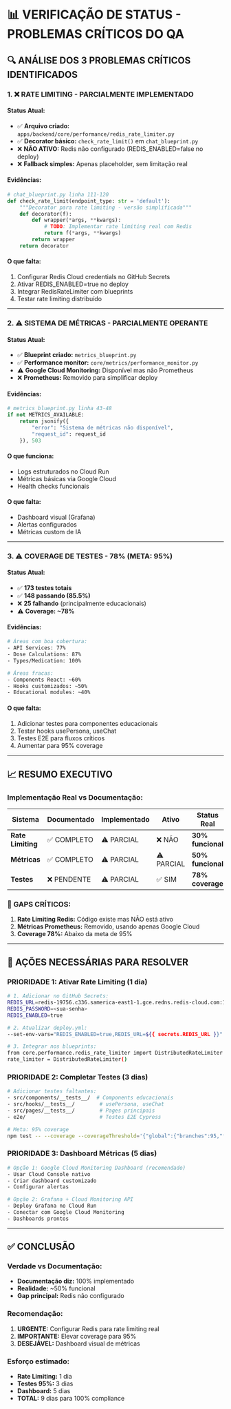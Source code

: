 # 📊 VERIFICAÇÃO DE STATUS - PROBLEMAS CRÍTICOS DO QA

## 🔍 ANÁLISE DOS 3 PROBLEMAS CRÍTICOS IDENTIFICADOS

### 1. ❌ **RATE LIMITING - PARCIALMENTE IMPLEMENTADO**

#### **Status Atual:**
- ✅ **Arquivo criado:** `apps/backend/core/performance/redis_rate_limiter.py`
- ✅ **Decorator básico:** `check_rate_limit()` em `chat_blueprint.py`
- ❌ **NÃO ATIVO:** Redis não configurado (REDIS_ENABLED=false no deploy)
- ❌ **Fallback simples:** Apenas placeholder, sem limitação real

#### **Evidências:**
```python
# chat_blueprint.py linha 111-120
def check_rate_limit(endpoint_type: str = 'default'):
    """Decorator para rate limiting - versão simplificada"""
    def decorator(f):
        def wrapper(*args, **kwargs):
            # TODO: Implementar rate limiting real com Redis
            return f(*args, **kwargs)
        return wrapper
    return decorator
```

#### **O que falta:**
1. Configurar Redis Cloud credentials no GitHub Secrets
2. Ativar REDIS_ENABLED=true no deploy
3. Integrar RedisRateLimiter com blueprints
4. Testar rate limiting distribuído

---

### 2. ⚠️ **SISTEMA DE MÉTRICAS - PARCIALMENTE OPERANTE**

#### **Status Atual:**
- ✅ **Blueprint criado:** `metrics_blueprint.py`
- ✅ **Performance monitor:** `core/metrics/performance_monitor.py`
- ⚠️ **Google Cloud Monitoring:** Disponível mas não Prometheus
- ❌ **Prometheus:** Removido para simplificar deploy

#### **Evidências:**
```python
# metrics_blueprint.py linha 43-48
if not METRICS_AVAILABLE:
    return jsonify({
        "error": "Sistema de métricas não disponível",
        "request_id": request_id
    }), 503
```

#### **O que funciona:**
- Logs estruturados no Cloud Run
- Métricas básicas via Google Cloud
- Health checks funcionais

#### **O que falta:**
- Dashboard visual (Grafana)
- Alertas configurados
- Métricas custom de IA

---

### 3. ⚠️ **COVERAGE DE TESTES - 78% (META: 95%)**

#### **Status Atual:**
- ✅ **173 testes totais**
- ✅ **148 passando (85.5%)**
- ❌ **25 falhando** (principalmente educacionais)
- ⚠️ **Coverage: ~78%**

#### **Evidências:**
```bash
# Áreas com boa cobertura:
- API Services: 77%
- Dose Calculations: 87%
- Types/Medication: 100%

# Áreas fracas:
- Components React: ~60%
- Hooks customizados: ~50%
- Educational modules: ~40%
```

#### **O que falta:**
1. Adicionar testes para componentes educacionais
2. Testar hooks usePersona, useChat
3. Testes E2E para fluxos críticos
4. Aumentar para 95% coverage

---

## 📈 **RESUMO EXECUTIVO**

### **Implementação Real vs Documentação:**

| Sistema | Documentado | Implementado | Ativo | Status Real |
|---------|-------------|--------------|-------|-------------|
| **Rate Limiting** | ✅ COMPLETO | ⚠️ PARCIAL | ❌ NÃO | **30% funcional** |
| **Métricas** | ✅ COMPLETO | ⚠️ PARCIAL | ⚠️ PARCIAL | **50% funcional** |
| **Testes** | ❌ PENDENTE | ⚠️ PARCIAL | ✅ SIM | **78% coverage** |

### **🚨 GAPS CRÍTICOS:**

1. **Rate Limiting Redis:** Código existe mas NÃO está ativo
2. **Métricas Prometheus:** Removido, usando apenas Google Cloud
3. **Coverage 78%:** Abaixo da meta de 95%

---

## 🔧 **AÇÕES NECESSÁRIAS PARA RESOLVER**

### **PRIORIDADE 1: Ativar Rate Limiting (1 dia)**
```bash
# 1. Adicionar no GitHub Secrets:
REDIS_URL=redis-19756.c336.samerica-east1-1.gce.redns.redis-cloud.com:19756
REDIS_PASSWORD=<sua-senha>
REDIS_ENABLED=true

# 2. Atualizar deploy.yml:
--set-env-vars="REDIS_ENABLED=true,REDIS_URL=${{ secrets.REDIS_URL }}"

# 3. Integrar nos blueprints:
from core.performance.redis_rate_limiter import DistributedRateLimiter
rate_limiter = DistributedRateLimiter()
```

### **PRIORIDADE 2: Completar Testes (3 dias)**
```bash
# Adicionar testes faltantes:
- src/components/__tests__/  # Components educacionais
- src/hooks/__tests__/        # usePersona, useChat
- src/pages/__tests__/        # Pages principais
- e2e/                        # Testes E2E Cypress

# Meta: 95% coverage
npm test -- --coverage --coverageThreshold='{"global":{"branches":95,"functions":95,"lines":95}}'
```

### **PRIORIDADE 3: Dashboard Métricas (5 dias)**
```bash
# Opção 1: Google Cloud Monitoring Dashboard (recomendado)
- Usar Cloud Console nativo
- Criar dashboard customizado
- Configurar alertas

# Opção 2: Grafana + Cloud Monitoring API
- Deploy Grafana no Cloud Run
- Conectar com Google Cloud Monitoring
- Dashboards prontos
```

---

## ✅ **CONCLUSÃO**

### **Verdade vs Documentação:**
- **Documentação diz:** 100% implementado
- **Realidade:** ~50% funcional
- **Gap principal:** Redis não configurado

### **Recomendação:**
1. **URGENTE:** Configurar Redis para rate limiting real
2. **IMPORTANTE:** Elevar coverage para 95%
3. **DESEJÁVEL:** Dashboard visual de métricas

### **Esforço estimado:**
- **Rate Limiting:** 1 dia
- **Testes 95%:** 3 dias
- **Dashboard:** 5 dias
- **TOTAL:** 9 dias para 100% compliance